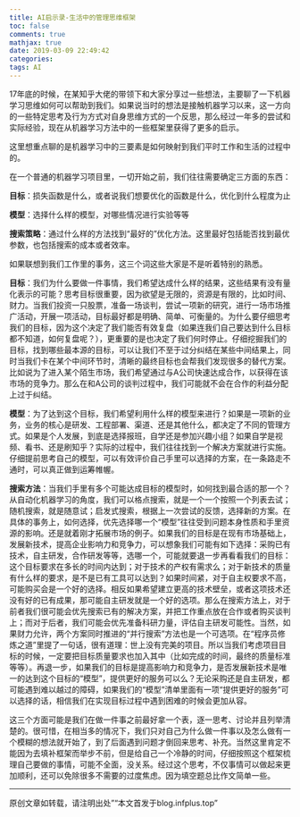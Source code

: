 ```yaml
---
title: AI启示录-生活中的管理思维框架
toc: false
comments: true
mathjax: true
date: 2019-03-09 22:49:42
categories:
tags: AI
---
```


17年底的时候，在某知乎大佬的带领下和大家分享过一些想法，主要聊了一下机器学习思维如何可以帮助到我们。如果说当时的想法是接触机器学习以来，这一方向的一些特定思考及行为方式对自身思维方式的一个反思，那么经过一年多的尝试和实际经验，现在从机器学习方法中的一些框架里获得了更多的启示。

这里想重点聊的是机器学习中的三要素是如何映射到我们平时工作和生活的过程中的。

在一个普通的机器学习项目里，一切开始之前，我们往往需要确定三方面的东西：

**目标**：损失函数是什么，或者说我们想要优化的函数是什么，优化到什么程度为止

**模型**：选择什么样的模型，对哪些情况进行实验等等

**搜索策略**：通过什么样的方法找到“最好的”优化方法。这里最好包括能否找到最优参数，也包括搜索的成本或者效率。

如果联想到我们工作里的事务，这三个词这些大家是不是听着特别的熟悉。

**目标**：我们为什么要做一件事情，我们希望达成什么样的结果，这些结果有没有量化表示的可能？思考目标很重要，因为欲望是无限的，资源是有限的，比如时间、财力。当我们投资一只股票，准备一场谈判，尝试一项新的研究，进行一场市场推广活动，开展一项活动，目标最好都是明确、简单、可衡量的。为什么要仔细思考我们的目标，因为这个决定了我们能否有效复盘（如果连我们自己要达到什么目标都不知道，如何复盘呢？），更重要的是也决定了我们何时停止。仔细挖掘我们的目标，找到哪些最本源的目标，可以让我们不至于过分纠结在某些中间结果上，同时当我们卡在某个中间环节时，清晰的最终目标也会帮我们发现很多的替代方案。比如说为了进入某个陌生市场，我们希望通过与A公司快速达成合作，以获得在该市场的竞争力。那么在和A公司的谈判过程中，我们可能就不会在合作的利益分配上过于纠结。

**模型**：为了达到这个目标，我们希望利用什么样的模型来进行？如果是一项新的业务，业务的核心是研发、工程部署、渠道、还是其他什么，都决定了不同的管理方式。如果是个人发展，到底是选择报班，自学还是参加兴趣小组？如果自学是视频、看书、还是刷知乎？实际的过程中，我们往往找到一个解决方案就进行实施。仔细提前思考自己的模型，可以有效评价自己手里可以选择的方案，在一条路走不通时，可以真正做到运筹帷幄。

**搜索方法**：当我们手里有多个可能达成目标的模型时，如何找到最合适的那一个？从自动化机器学习的角度，我们可以格点搜索，就是一个一个按照一个列表去试；随机搜索，就是随意试；启发式搜索，根据上一次尝试的反馈，选择新的方案。在具体的事务上，如何选择，优先选择哪一个“模型”往往受到问题本身性质和手里资源的影响。还是就着刚才拓展市场的例子。如果我们的目标是在现有市场基础上，发展新技术，提高企业影响力和竞争力，可以想象我们可能有如下选择：采购已有技术，自主研发，合作研发等等，选哪一个，可能就要退一步再看看我们的目标：这个目标要求在多长的时间内达到；对于技术的产权有需求么；对于新技术的质量有什么样的要求，是不是已有工具可以达到？如果时间紧，对于自主权要求不高，可能购买会是一个好的选择。相反如果希望建立更高的技术壁垒，或者这项技术还没有好的已有成果，那可能自主研发就是一个好的选项。那么在搜索方法上，对于前者我们很可能会优先搜索已有的解决方案，并把工作重点放在合作或者购买谈判上；而对于后者，我们可能会优先准备科研力量，评估自主研发可能性。当然，如果财力允许，两个方案同时推进的“并行搜索”方法也是一个可选项。在“程序员修炼之道”里提了一句话，很有道理：世上没有完美的项目。所以当我们考虑项目目标的时候，一定要把目标质量要求也加入其中（比如完成的时间，最终的质量标准等等）。再退一步，如果我们的目标是提高影响力和竞争力，是否发展新技术是唯一的达到这个目标的“模型”，提供更好的服务可以么？无论采购还是自主研发，都可能遇到难以越过的障碍，如果我们的“模型”清单里面有一项“提供更好的服务”可以选择的话，相信我们在实现目标过程中遇到困难的时候会更加从容。

这三个方面可能是我们在做一件事之前最好拿一个表，逐一思考、讨论并且列举清楚的。很可惜，在相当多的情况下，我们只对自己为什么做一件事以及怎么做有一个模糊的想法就开始了，到了后面遇到问题才倒回来思考、补充。当然这里肯定不能因为去填补框架而举步不前，但是给自己一个冷静的时间，仔细按照这个框架梳理自己要做的事情，可能不全面，没关系。经过这个思考，不仅事情可以做起来更加顺利，还可以免除很多不需要的过度焦虑。因为填空题总比作文简单一些。

----------------
原创文章如转载，请注明出处”“本文首发于blog.infplus.top”
